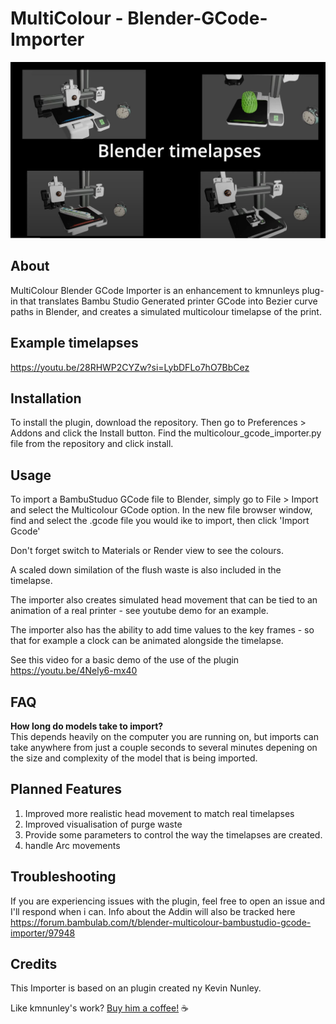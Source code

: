 # MultiColour - Blender-GCode-Importer

![Youtube Thumbnail](/images/YoutubeThumbnail.png)


## About

MultiColour Blender GCode Importer is an enhancement to kmnunleys  plug-in that translates Bambu Studio Generated printer GCode into Bezier curve paths in Blender, and creates a simulated multicolour timelapse of the print.

## Example timelapses
https://youtu.be/28RHWP2CYZw?si=LybDFLo7hO7BbCez


## Installation
To install the plugin, download the repository. Then go to Preferences > Addons and click the Install button. Find the multicolour_gcode_importer.py file from the repository and click install.

## Usage
To import a BambuStuduo GCode file to Blender, simply go to File > Import and select the Multicolour GCode option. In the new file browser window, find and select the .gcode file you would ike to import, then click 'Import Gcode'

Don't forget switch to Materials or Render view to see the colours.

A scaled down similation of the flush waste is also included in the timelapse.

The importer also creates simulated head movement that can be tied to an animation of a real printer - see youtube demo for an example.

The importer also has the ability to add time values to the key frames - so that for example a clock can be animated alongside the timelapse.

See this video for a basic demo of the use of the plugin   https://youtu.be/4Nely6-mx40

## FAQ
**How long do models take to import?**<br>
This depends heavily on the computer you are running on, but imports can take anywhere from just a couple seconds to several minutes depening on the size and complexity of the model that is being imported.



## Planned Features
1. Improved more realistic head movement to match real timelapses
2. Improved visualisation of purge waste
3. Provide some parameters to control the way the timelapses are created.
4. handle Arc movements

## Troubleshooting
If you are experiencing issues with the plugin, feel free to open an issue and I'll respond when i can.
Info about the Addin will also be tracked here
https://forum.bambulab.com/t/blender-multicolour-bambustudio-gcode-importer/97948 


## Credits

This Importer is based on an plugin created ny Kevin Nunley.

Like kmnunley's work?
[Buy him a coffee!](https://www.buymeacoffee.com/kmnunley) :coffee:

